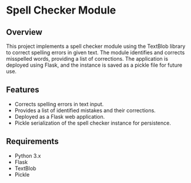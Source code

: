 # Spell Checker Module

## Overview
This project implements a spell checker module using the TextBlob library to correct spelling errors in given text. The module identifies and corrects misspelled words, providing a list of corrections. The application is deployed using Flask, and the instance is saved as a pickle file for future use.

## Features
- Corrects spelling errors in text input.
- Provides a list of identified mistakes and their corrections.
- Deployed as a Flask web application.
- Pickle serialization of the spell checker instance for persistence.

## Requirements
- Python 3.x
- Flask
- TextBlob
- Pickle


